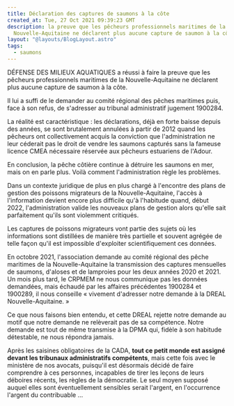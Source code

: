 ```yaml
---
title: Déclaration des captures de saumons à la côte
created_at: Tue, 27 Oct 2021 09:39:23 GMT
description: la preuve que les pêcheurs professionnels maritimes de la
  Nouvelle-Aquitaine ne déclarent plus aucune capture de saumon à la côte
layout: "@layouts/BlogLayout.astro"
tags:
  - saumons
---
```


DÉFENSE DES MILIEUX AQUATIQUES a réussi à faire la preuve que les pêcheurs professionnels maritimes de la Nouvelle-Aquitaine ne déclarent plus aucune capture de saumon à la côte.

Il lui a suffi de le demander au comité régional des pêches maritimes puis, face à son refus, de s'adresser au tribunal administratif jugement 1900284.

La réalité est caractéristique : les déclarations, déjà en forte baisse depuis des années, se sont brutalement annulées à partir de 2012 quand les pêcheurs ont collectivement acquis la conviction que l'administration ne leur céderait pas le droit de vendre les saumons capturés sans la fameuse licence CMEA nécessaire réservée aux pêcheurs estuariens de l'Adour.

En conclusion, la pêche côtière continue à détruire les saumons en mer, mais on en parle plus. Voilà comment l'administration règle les problèmes.

​Dans un contexte juridique de plus en plus chargé à l'encontre des plans de gestion des poissons migrateurs de la Nouvelle-Aquitaine, l'accès à l'information devient encore plus difficile qu'à l'habitude quand, début 2022, l'administration valide les nouveaux plans de gestion alors qu'elle sait parfaitement qu'ils sont violemment critiqués.

Les captures de poissons migrateurs vont partie des sujets où les informations sont distillées de manière très partielle et souvent agrégée de telle façon qu'il est impossible d'exploiter scientifiquement ces données.

En octobre 2021, l'association demande au comité régional des pêche maritimes de la Nouvelle-Aquitaine la transmission des captures mensuelles de saumons, d'aloses et de lamproies pour les deux années 2020 et 2021. Un mois plus tard, le CRPMEM ne nous communique pas les données demandées, mais échaudé par les affaires précédentes 1900284 et 1900289, il nous conseille « vivement d'adresser notre demande à la DREAL Nouvelle-Aquitaine. »

Ce que nous faisons bien entendu, et cette DREAL rejette notre demande au motif que notre demande ne relèverait pas de sa compétence. Notre demande est tout de même transmise à la DPMA qui, fidèle à son habitude détestable, ne nous répondra jamais.

Après les saisines obligatoires de la CADA, **tout ce petit monde est assigné devant les tribunaux administratifs compétents**, mais cette fois avec le ministère de nos avocats, puisqu'il est désormais décidé de faire comprendre à ces personnes, incapables de tirer les leçons de leurs déboires récents, les règles de la démocratie. Le seul moyen supposé auquel elles sont éventuellement sensibles serait l'argent, en l'occurrence l'argent du contribuable …
